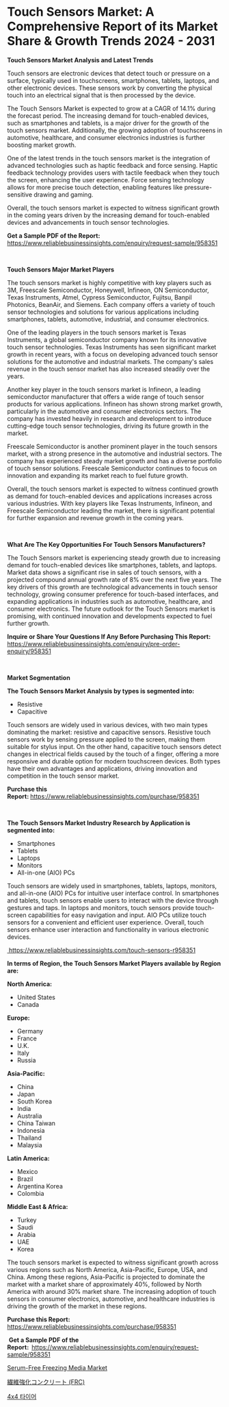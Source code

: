 <p><h1>Touch Sensors Market: A Comprehensive Report of its Market Share & Growth Trends 2024 - 2031</h1></p><p><strong>Touch Sensors Market Analysis and Latest Trends</strong></p>
<p><p>Touch sensors are electronic devices that detect touch or pressure on a surface, typically used in touchscreens, smartphones, tablets, laptops, and other electronic devices. These sensors work by converting the physical touch into an electrical signal that is then processed by the device.</p><p>The Touch Sensors Market is expected to grow at a CAGR of 14.1% during the forecast period. The increasing demand for touch-enabled devices, such as smartphones and tablets, is a major driver for the growth of the touch sensors market. Additionally, the growing adoption of touchscreens in automotive, healthcare, and consumer electronics industries is further boosting market growth.</p><p>One of the latest trends in the touch sensors market is the integration of advanced technologies such as haptic feedback and force sensing. Haptic feedback technology provides users with tactile feedback when they touch the screen, enhancing the user experience. Force sensing technology allows for more precise touch detection, enabling features like pressure-sensitive drawing and gaming.</p><p>Overall, the touch sensors market is expected to witness significant growth in the coming years driven by the increasing demand for touch-enabled devices and advancements in touch sensor technologies.</p></p>
<p><strong>Get a Sample PDF of the Report:&nbsp;</strong> <a href="https://www.reliablebusinessinsights.com/enquiry/request-sample/958351">https://www.reliablebusinessinsights.com/enquiry/request-sample/958351</a></p>
<p>&nbsp;</p>
<p><strong>Touch Sensors Major Market Players</strong></p>
<p><p>The touch sensors market is highly competitive with key players such as 3M, Freescale Semiconductor, Honeywell, Infineon, ON Semiconductor, Texas Instruments, Atmel, Cypress Semiconductor, Fujitsu, Banpil Photonics, BeanAir, and Siemens. Each company offers a variety of touch sensor technologies and solutions for various applications including smartphones, tablets, automotive, industrial, and consumer electronics.</p><p>One of the leading players in the touch sensors market is Texas Instruments, a global semiconductor company known for its innovative touch sensor technologies. Texas Instruments has seen significant market growth in recent years, with a focus on developing advanced touch sensor solutions for the automotive and industrial markets. The company's sales revenue in the touch sensor market has also increased steadily over the years.</p><p>Another key player in the touch sensors market is Infineon, a leading semiconductor manufacturer that offers a wide range of touch sensor products for various applications. Infineon has shown strong market growth, particularly in the automotive and consumer electronics sectors. The company has invested heavily in research and development to introduce cutting-edge touch sensor technologies, driving its future growth in the market.</p><p>Freescale Semiconductor is another prominent player in the touch sensors market, with a strong presence in the automotive and industrial sectors. The company has experienced steady market growth and has a diverse portfolio of touch sensor solutions. Freescale Semiconductor continues to focus on innovation and expanding its market reach to fuel future growth.</p><p>Overall, the touch sensors market is expected to witness continued growth as demand for touch-enabled devices and applications increases across various industries. With key players like Texas Instruments, Infineon, and Freescale Semiconductor leading the market, there is significant potential for further expansion and revenue growth in the coming years.</p></p>
<p>&nbsp;</p>
<p><strong>What Are The Key Opportunities For Touch Sensors Manufacturers?</strong></p>
<p><p>The Touch Sensors market is experiencing steady growth due to increasing demand for touch-enabled devices like smartphones, tablets, and laptops. Market data shows a significant rise in sales of touch sensors, with a projected compound annual growth rate of 8% over the next five years. The key drivers of this growth are technological advancements in touch sensor technology, growing consumer preference for touch-based interfaces, and expanding applications in industries such as automotive, healthcare, and consumer electronics. The future outlook for the Touch Sensors market is promising, with continued innovation and developments expected to fuel further growth.</p></p>
<p><strong>Inquire or Share Your Questions If Any Before Purchasing This Report:</strong> <a href="https://www.reliablebusinessinsights.com/enquiry/pre-order-enquiry/958351">https://www.reliablebusinessinsights.com/enquiry/pre-order-enquiry/958351</a></p>
<p>&nbsp;</p>
<p><strong>Market Segmentation</strong></p>
<p><strong>The Touch Sensors Market Analysis by types is segmented into:</strong></p>
<p><ul><li>Resistive</li><li>Capacitive</li></ul></p>
<p><p>Touch sensors are widely used in various devices, with two main types dominating the market: resistive and capacitive sensors. Resistive touch sensors work by sensing pressure applied to the screen, making them suitable for stylus input. On the other hand, capacitive touch sensors detect changes in electrical fields caused by the touch of a finger, offering a more responsive and durable option for modern touchscreen devices. Both types have their own advantages and applications, driving innovation and competition in the touch sensor market.</p></p>
<p><strong>Purchase this Report:&nbsp;</strong><a href="https://www.reliablebusinessinsights.com/purchase/958351">https://www.reliablebusinessinsights.com/purchase/958351</a></p>
<p>&nbsp;</p>
<p><strong>The Touch Sensors Market Industry Research by Application is segmented into:</strong></p>
<p><ul><li>Smartphones</li><li>Tablets</li><li>Laptops</li><li>Monitors</li><li>All-in-one (AIO) PCs</li></ul></p>
<p><p>Touch sensors are widely used in smartphones, tablets, laptops, monitors, and all-in-one (AIO) PCs for intuitive user interface control. In smartphones and tablets, touch sensors enable users to interact with the device through gestures and taps. In laptops and monitors, touch sensors provide touch-screen capabilities for easy navigation and input. AIO PCs utilize touch sensors for a convenient and efficient user experience. Overall, touch sensors enhance user interaction and functionality in various electronic devices.</p></p>
<p><a href="https://www.reliablebusinessinsights.com/touch-sensors-r958351">&nbsp;https://www.reliablebusinessinsights.com/touch-sensors-r958351</a></p>
<p><strong>In terms of Region, the Touch Sensors Market Players available by Region are:</strong></p>
<p>
    <p> <strong> North America: </strong>
        <ul>
            <li>United States</li>
            <li>Canada</li>
        </ul>
        </p> 
    <p> <strong> Europe: </strong>
        <ul>
            <li>Germany</li>
            <li>France</li>
            <li>U.K.</li>
            <li>Italy</li>
            <li>Russia</li>
        </ul>
        </p> 
    <p> <strong> Asia-Pacific: </strong>
        <ul>
            <li>China</li>
            <li>Japan</li>
            <li>South Korea</li>
            <li>India</li>
            <li>Australia</li>
            <li>China Taiwan</li>
            <li>Indonesia</li>
            <li>Thailand</li>
            <li>Malaysia</li>
        </ul>
        </p> 
    <p> <strong> Latin America: </strong>
        <ul>
            <li>Mexico</li>
            <li>Brazil</li>
            <li>Argentina Korea</li>
            <li>Colombia</li>
        </ul>
        </p> 
    <p> <strong> Middle East & Africa: </strong>
        <ul>
            <li>Turkey</li>
            <li>Saudi</li>
            <li>Arabia</li>
            <li>UAE</li>
            <li>Korea</li>
        </ul>
    </p>
    </p>
<p><p>The touch sensors market is expected to witness significant growth across various regions such as North America, Asia-Pacific, Europe, USA, and China. Among these regions, Asia-Pacific is projected to dominate the market with a market share of approximately 40%, followed by North America with around 30% market share. The increasing adoption of touch sensors in consumer electronics, automotive, and healthcare industries is driving the growth of the market in these regions.</p></p>
<p><strong>Purchase this Report: </strong><a href="https://www.reliablebusinessinsights.com/purchase/958351">https://www.reliablebusinessinsights.com/purchase/958351</a></p>
<p>&nbsp;<strong>Get a Sample PDF of the Report:&nbsp;&nbsp;</strong><a href="https://www.reliablebusinessinsights.com/enquiry/request-sample/958351">https://www.reliablebusinessinsights.com/enquiry/request-sample/958351</a></p>
<p><strong></strong></p>
<p><p><a href="https://github.com/RichRobinson5/Market-Research-Report-List-5/blob/main/serum-free-freezing-media-market.md">Serum-Free Freezing Media Market</a></p><p><a href="https://github.com/JoanaNitzsche/Market-Research-Report-List-1/blob/main/411299284442.md">繊維強化コンクリート (FRC)</a></p><p><a href="https://github.com/sougarounis/Market-Research-Report-List-4/blob/main/436201778107.md">4x4 타이어</a></p></p>
